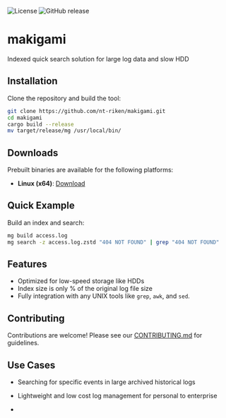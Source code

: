 ![License](https://img.shields.io/github/license/nt-riken/makigami)
![GitHub release](https://img.shields.io/github/v/release/nt-riken/makigami)

# makigami
Indexed quick search solution for large log data and slow HDD

## Installation
Clone the repository and build the tool:
```bash
git clone https://github.com/nt-riken/makigami.git
cd makigami
cargo build --release
mv target/release/mg /usr/local/bin/
```
## Downloads

Prebuilt binaries are available for the following platforms:

- **Linux (x64)**: [Download](https://github.com/nt-riken/makigami/releases/download/v0.0.1/mg-linux-x64)

## Quick Example
Build an index and search:
```bash
mg build access.log
mg search -z access.log.zstd "404 NOT FOUND" | grep "404 NOT FOUND"
```

## Features
- Optimized for low-speed storage like HDDs
- Index size is only % of the original log file size
- Fully integration with any UNIX tools like `grep`, `awk`, and `sed`.

## Contributing
Contributions are welcome! Please see our [CONTRIBUTING.md](CONTRIBUTING.md) for guidelines.

## Use Cases
- Searching for specific events in large archived historical logs
- Lightweight and low cost log management for personal to enterprise

- 

